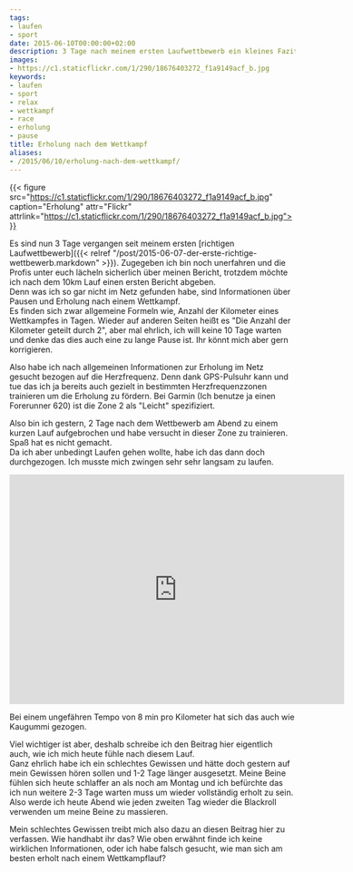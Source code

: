 ```yaml
---
tags:
- laufen
- sport
date: 2015-06-10T00:00:00+02:00
description: 3 Tage nach meinem ersten Laufwettbewerb ein kleines Fazit.
images:
- https://c1.staticflickr.com/1/290/18676403272_f1a9149acf_b.jpg
keywords:
- laufen
- sport
- relax
- wettkampf
- race
- erholung
- pause
title: Erholung nach dem Wettkampf
aliases:
- /2015/06/10/erholung-nach-dem-wettkampf/
---
```


{{< figure src="https://c1.staticflickr.com/1/290/18676403272_f1a9149acf_b.jpg" caption="Erholung" attr="Flickr" attrlink="https://c1.staticflickr.com/1/290/18676403272_f1a9149acf_b.jpg">}}

Es sind nun 3 Tage vergangen seit meinem ersten
[richtigen Laufwettbewerb]({{< relref "/post/2015-06-07-der-erste-richtige-wettbewerb.markdown" >}}). Zugegeben ich bin noch unerfahren und die Profis unter euch lächeln sicherlich über meinen Bericht, trotzdem möchte ich nach dem 10km Lauf einen ersten Bericht abgeben.  
Denn was ich so gar nicht im Netz gefunden habe, sind Informationen über Pausen und Erholung nach einem Wettkampf.  
Es finden sich zwar allgemeine Formeln wie, Anzahl der Kilometer eines Wettkampfes in Tagen. Wieder auf anderen Seiten heißt es "Die Anzahl der Kilometer geteilt durch 2", aber mal ehrlich, ich will keine 10 Tage warten und denke das dies auch eine zu lange Pause ist. Ihr könnt mich aber gern korrigieren.

Also habe ich nach allgemeinen Informationen zur Erholung im Netz gesucht bezogen auf die Herzfrequenz. Denn dank GPS-Pulsuhr kann und tue das ich ja bereits auch gezielt in bestimmten Herzfrequenzzonen trainieren um die Erholung zu fördern. Bei Garmin (Ich benutze ja einen Forerunner 620) ist die Zone 2 als "Leicht" spezifiziert.

Also bin ich gestern, 2 Tage nach dem Wettbewerb am Abend zu einem kurzen Lauf aufgebrochen und habe versucht in dieser Zone zu trainieren. Spaß hat es nicht gemacht.  
Da ich aber unbedingt Laufen gehen wollte, habe ich das dann doch durchgezogen. Ich musste mich zwingen sehr sehr langsam zu laufen.

<iframe height='405' width='590' frameborder='0' allowtransparency='true' scrolling='no' src='https://www.strava.com/activities/321891903/embed/f5e05936e4082aeada08254f69dd440d2f3f910b'></iframe>

Bei einem ungefähren Tempo von 8 min pro Kilometer hat sich das auch wie Kaugummi gezogen.

Viel wichtiger ist aber, deshalb schreibe ich den Beitrag hier eigentlich auch, wie ich mich heute fühle nach diesem Lauf.  
Ganz ehrlich habe ich ein schlechtes Gewissen und hätte doch gestern auf mein Gewissen hören sollen und 1-2 Tage länger ausgesetzt. Meine Beine fühlen sich heute schlaffer an als noch am Montag und ich befürchte das ich nun weitere 2-3 Tage warten muss um wieder vollständig erholt zu sein.  
Also werde ich heute Abend wie jeden zweiten Tag wieder die Blackroll verwenden um meine Beine zu massieren.

Mein schlechtes Gewissen treibt mich also dazu an diesen Beitrag hier zu verfassen. Wie handhabt ihr das? Wie oben erwähnt finde ich keine wirklichen Informationen, oder ich habe falsch gesucht, wie man sich am besten erholt nach einem Wettkampflauf?
